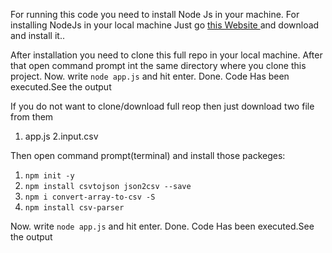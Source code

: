 
For running this code you need to install Node Js in your machine.
For installing NodeJs in your local machine Just go [this Website ](https://nodejs.org/en/download/ "NodeJS") and download and install it..

After installation you need to clone this full repo in your local machine.
After that open command prompt int the same directory where you clone this project.
Now. write `node app.js` and hit enter. Done. Code Has been executed.See the output

If you do not want to clone/download full reop then just download two file from them
1. app.js
2.input.csv

Then open command prompt(terminal) and install those packeges:
1. `npm init -y`
2. `npm install csvtojson json2csv --save`
3. `npm i convert-array-to-csv -S`
4. `npm install csv-parser`


Now. write `node app.js` and hit enter. Done. Code Has been executed.See the output
